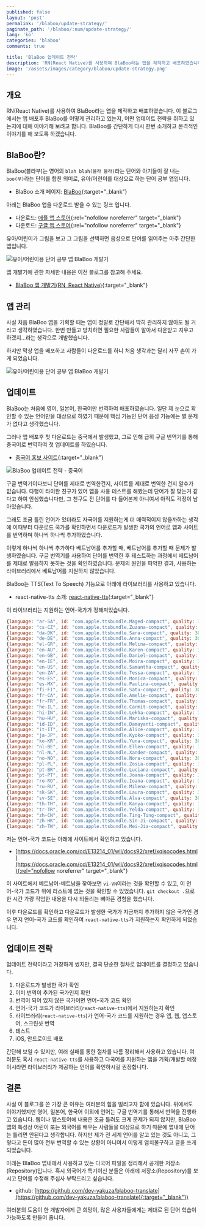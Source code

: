```yaml
---
published: false
layout: 'post'
permalink: '/blaboo/update-strategy/'
paginate_path: '/blaboo/:num/update-strategy/'
lang: 'ko'
categories: 'blaboo'
comments: true

title: 'BlaBoo 업데이트 전략'
description: 'RN(React Native)를 사용하여 BlaBoo라는 앱을 제작하고 배포하였습니다. 앱 배포후 BlaBoo는 어떤 업데이트 전략을 취하고 있는지 설명합니다.'
image: '/assets/images/category/blaboo/update-strategy.png'
---
```



## 개요
RN(React Native)를 사용하여 BlaBoo라는 앱을 제작하고 배포하였습니다. 이 블로그에서는 앱 배포후 BlaBoo를 어떻게 관리하고 있는지, 어떤 업데이트 전략을 취하고 있는지에 대해 이야기해 보려고 합니다. BlaBoo를 간단하게 다시 한번 소개하고 본격적인 이야기를 해 보도록 하겠습니다.


## BlaBoo란?
BlaBoo(블라부)는 영어의 ```blah blah(블라 블라)```라는 단어와 아기들이 잘 내는 ```boo(부)```라는 단어를 합친 의미로, 유아/어린이를 대상으로 하는 단어 공부 앱입니다.

- BlaBoo 소개 페이지: [BlaBoo]( https://dev-yakuza.github.io/app/blaboo/ko/){:target="_blank"}

아래는 BlaBoo 앱을 다운로드 받을 수 있는 링크 입니다.

- 다운로드: [애플 앱 스토어](https://itunes.apple.com/app/blaboo/id1441741187){:rel="nofollow noreferrer" target="_blank"}
- 다운로드: [구글 앱 스토어](https://play.google.com/store/apps/details?id=io.github.dev.yakuza.blaboo){:rel="nofollow noreferrer" target="_blank"}

유아/어린이가 그림을 보고 그 그림을 선택하면 음성으로 단어를 읽어주는 아주 간단한 앱입니다.

![유아/어린이용 단어 공부 앱 BlaBoo 개발기](/assets/images/category/blaboo/update-strategy/app_concept.png)

앱 개발기에 관한 자세한 내용은 이전 블로그를 참고해 주세요.

- [BlaBoo 앱 개발기(RN, React Native)]({{site.url}}/react-native/development-journal/){:target="_blank"}


## 앱 관리
사실 처음 BlaBoo 앱을 기획할 때는 앱이 정말로 간단해서 딱히 관리하지 않아도 될 거라고 생각하였습니다. 한번 만들고 방치하면 필요한 사람들이 알아서 다운받고 지우고 하겠지...라는 생각으로 개발했습니다.

하지만 막상 앱을 배포하고 사람들이 다운로드를 하니 처음 생각과는 달리 자꾸 손이 가게 되었습니다.

![유아/어린이용 단어 공부 앱 BlaBoo 개발기](/assets/images/category/blaboo/update-strategy/blaboo_analytics.png)

## 업데이트
BlaBoo는 처음에 영어, 일본어, 한국어만 번역하여 배포하였습니다. 일단 제 눈으로 확인할 수 있는 언어만을 대상으로 하였기 때문에 핵심 기능인 단어 음성 기능에는 별 문제가 없다고 생각했습니다.

그러나 앱 배포후 첫 다운로드는 중국에서 발생했고, 그로 인해 급히 구글 번역기를 통해 중국어로 번역하여 첫 업데이트를 하였습니다.

- [중국어 홍보 사이트](https://dev-yakuza.github.io/app/blaboo/zh/){:target="_blank"}

![BlaBoo 업데이트 전략 - 중국어](/assets/images/category/blaboo/update-strategy/blaboo_zh.png)

구글 번역기이다보니 단어를 제대로 번역한건지, 사이트를 제대로 번역한 건지 알수가 없습니다. 다행이 타이완 친구가 있어 앱을 사용 테스트를 해봤는데 단어가 잘 맞는거 같다고 하여 안심했습니다만, 그 친구도 전 단어를 다 들어본게 아니여서 아직도 걱정이 남아있습니다.

그래도 조금 틀린 언어가 있더라도 자국어를 지원하는게 더 매력적이지 않을까하는 생각에 이때부터 다운로드 국가를 확인하면서 다운로드가 발생한 국가의 언어로 앱과 사이트를 번역하며 하나씩 하나씩 추가하였습니다.

이렇게 하나씩 하나씩 추가하다 베트남어를 추가할 때, 베트남어를 추가할 때 문제가 발생하였습니다. 구글 번역기를 사용하여 단어를 번역한 후 테스트하는 과정에서 베트남어를 제대로 발음하지 못하는 것을 확인하였습니다. 문제의 원인을 파악한 결과, 사용하는 라이브러리에서 베트남어를 지원하지 않았습니다.

BlaBoo는 TTS(Text To Speech) 기능으로 아래에 라이브러리를 사용하고 있습니다.

- react-native-tts 소개: [react-native-tts]({{site.url}}/react-native/react-native-tts/){:target="_blank"}

이 라이브러리는 지원하는 언어-국가가 정해져있습니다.

```js
{language: "ar-SA", id: "com.apple.ttsbundle.Maged-compact", quality: 300, name: "Maged"}
{language: "cs-CZ", id: "com.apple.ttsbundle.Zuzana-compact", quality: 300, name: "Zuzana"}
{language: "da-DK", id: "com.apple.ttsbundle.Sara-compact", quality: 300, name: "Sara"}
{language: "de-DE", id: "com.apple.ttsbundle.Anna-compact", quality: 300, name: "Anna"}
{language: "el-GR", id: "com.apple.ttsbundle.Melina-compact", quality: 300, name: "Melina"}
{language: "en-AU", id: "com.apple.ttsbundle.Karen-compact", quality: 300, name: "Karen"}
{language: "en-GB", id: "com.apple.ttsbundle.Daniel-compact", quality: 300, name: "Daniel"}
{language: "en-IE", id: "com.apple.ttsbundle.Moira-compact", quality: 300, name: "Moira"}
{language: "en-US", id: "com.apple.ttsbundle.Samantha-compact", quality: 300, name: "Samantha"}
{language: "en-ZA", id: "com.apple.ttsbundle.Tessa-compact", quality: 300, name: "Tessa"}
{language: "es-ES", id: "com.apple.ttsbundle.Monica-compact", quality: 300, name: "Monica"}
{language: "es-MX", id: "com.apple.ttsbundle.Paulina-compact", quality: 300, name: "Paulina"}
{language: "fi-FI", id: "com.apple.ttsbundle.Satu-compact", quality: 300, name: "Satu"}
{language: "fr-CA", id: "com.apple.ttsbundle.Amelie-compact", quality: 300, name: "Amelie"}
{language: "fr-FR", id: "com.apple.ttsbundle.Thomas-compact", quality: 300, name: "Thomas"}
{language: "he-IL", id: "com.apple.ttsbundle.Carmit-compact", quality: 300, name: "Carmit"}
{language: "hi-IN", id: "com.apple.ttsbundle.Lekha-compact", quality: 300, name: "Lekha"}
{language: "hu-HU", id: "com.apple.ttsbundle.Mariska-compact", quality: 300, name: "Mariska"}
{language: "id-ID", id: "com.apple.ttsbundle.Damayanti-compact", quality: 300, name: "Damayanti"}
{language: "it-IT", id: "com.apple.ttsbundle.Alice-compact", quality: 300, name: "Alice"}
{language: "ja-JP", id: "com.apple.ttsbundle.Kyoko-compact", quality: 300, name: "Kyoko"}
{language: "ko-KR", id: "com.apple.ttsbundle.Yuna-compact", quality: 300, name: "Yuna"}
{language: "nl-BE", id: "com.apple.ttsbundle.Ellen-compact", quality: 300, name: "Ellen"}
{language: "nl-NL", id: "com.apple.ttsbundle.Xander-compact", quality: 300, name: "Xander"}
{language: "no-NO", id: "com.apple.ttsbundle.Nora-compact", quality: 300, name: "Nora"}
{language: "pl-PL", id: "com.apple.ttsbundle.Zosia-compact", quality: 300, name: "Zosia"}
{language: "pt-BR", id: "com.apple.ttsbundle.Luciana-compact", quality: 300, name: "Luciana"}
{language: "pt-PT", id: "com.apple.ttsbundle.Joana-compact", quality: 300, name: "Joana"}
{language: "ro-RO", id: "com.apple.ttsbundle.Ioana-compact", quality: 300, name: "Ioana"}
{language: "ru-RU", id: "com.apple.ttsbundle.Milena-compact", quality: 300, name: "Milena"}
{language: "sk-SK", id: "com.apple.ttsbundle.Laura-compact", quality: 300, name: "Laura"}
{language: "sv-SE", id: "com.apple.ttsbundle.Alva-compact", quality: 300, name: "Alva"}
{language: "th-TH", id: "com.apple.ttsbundle.Kanya-compact", quality: 300, name: "Kanya"}
{language: "tr-TR", id: "com.apple.ttsbundle.Yelda-compact", quality: 300, name: "Yelda"}
{language: "zh-CN", id: "com.apple.ttsbundle.Ting-Ting-compact", quality: 300, name: "Ting-Ting"}
{language: "zh-HK", id: "com.apple.ttsbundle.Sin-Ji-compact", quality: 300, name: "Sin-Ji"}
{language: "zh-TW", id: "com.apple.ttsbundle.Mei-Jia-compact", quality: 300, name: "Mei-Jia"}
```

저는 언어-국가 코드는 아래에 사이트에서 확인하고 있습니다.

- [https://docs.oracle.com/cd/E13214_01/wli/docs92/xref/xqisocodes.html](https://docs.oracle.com/cd/E13214_01/wli/docs92/xref/xqisocodes.html){:rel="nofollow noreferrer" target="_blank"}

이 사이트에서 베트남어-베트남을 찾아보면 ```vi-VN```이라는 것을 확인할 수 있고, 이 언어-국가 코드가 위에 리스트에 없는 것을 확인할 수 있었습니다. ```git checkout .```으로 한 시간 가량 작업한 내용을 다시 되돌리는 뼈아픈 경험을 했습니다.

이후 다운로드를 확인하고 다운로드가 발생한 국가가 지금까지 추가하지 않은 국가인 경우 먼저 언어-국가 코드를 확인하여 ```react-native-tts```가 지원하는지 확인하게 되었습니다.

## 업데이트 전략
업데이트 전략이라고 거창하게 썼지만, 결국 단순한 절차로 업데이트를 결정하고 있습니다.

1. 다운로드가 발생한 국가 확인
1. 이미 번역이 추가된 국가인지 확인
1. 번역이 되어 있지 않은 국가이면 언어-국가 코드 확인
1. 언어-국가 코드가 라이브러리(```react-native-tts```)에서 지원하는지 확인
1. 라이브러리(```react-native-tts```)가 언어-국가 코드를 지원하는 경우 앱, 웹, 앱스토어, 스크린샷 번역
1. 테스트
1. iOS, 안드로이드 배포

간단해 보일 수 있지만, 여러 실패를 통한 절차를 나름 정리해서 사용하고 있습니다. 여러분도 혹시 ```react-native-tts```를 사용하고 다국어를 지원하는 앱을 기획/개발할 예정이시라면 라이브러리가 제공하는 언어를 확인하시길 권장합니다.

## 결론
사실 이 블로그를 쓴 가장 큰 이유는 여러분의 힘을 빌리고자 함에 있습니다. 위에서도 이야기했지만 영어, 일본어, 한국어 이외에 언어는 구글 번역기를 통해서 번역을 진행하고 있습니다. 웹이나 앱스토어에 내용은 조금 틀려도 크게 문제가 되지 않지만, BlaBoo 앱의 특성상 어린이 또는 외국어를 배우는 사람들을 대상으로 하기 때문에 앱내에 단어는 틀리면 안된다고 생각합니다. 하지만 제가 전 세계 언어를 알고 있는 것도 아니고, 그렇다고 돈이 많아 전부 번역할 수 있는 상황이 아니여서 이렇게 염치불구하고 글을 쓰게 되었습니다.

아래는 BlaBoo 앱내에서 사용하고 있는 다국어 파일을 정리해서 공개한 저장소(Repository)입니다. 혹시 외국어가 특기이신 분들은 아래에 저장소(Repository)를 보시고 단어를 수정해 주십사 부탁드리고 싶습니다.

- github: [https://github.com/dev-yakuza/blaboo-translate](https://github.com/dev-yakuza/blaboo-translate){:target="_blank"})

여러분의 도움이 한 개발자에게 큰 희망이, 많은 사용자들에게는 제대로 된 단어 학습이 가능하도록 만들어 줍니다.
